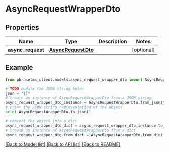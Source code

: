 # AsyncRequestWrapperDto

## Properties

| Name              | Type                                      | Description | Notes      |
| ----------------- | ----------------------------------------- | ----------- | ---------- |
| **async_request** | [**AsyncRequestDto**](AsyncRequestDto.md) |             | [optional] |

## Example

```python
from phrasetms_client.models.async_request_wrapper_dto import AsyncRequestWrapperDto

# TODO update the JSON string below
json = "{}"
# create an instance of AsyncRequestWrapperDto from a JSON string
async_request_wrapper_dto_instance = AsyncRequestWrapperDto.from_json(json)
# print the JSON string representation of the object
print AsyncRequestWrapperDto.to_json()

# convert the object into a dict
async_request_wrapper_dto_dict = async_request_wrapper_dto_instance.to_dict()
# create an instance of AsyncRequestWrapperDto from a dict
async_request_wrapper_dto_from_dict = AsyncRequestWrapperDto.from_dict(async_request_wrapper_dto_dict)
```

[[Back to Model list]](../README.md#documentation-for-models) [[Back to API list]](../README.md#documentation-for-api-endpoints) [[Back to README]](../README.md)
